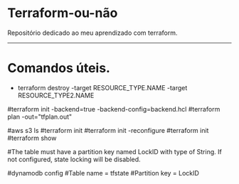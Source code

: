 # Terraform-ou-não

Repositório dedicado ao meu aprendizado com terraform.







-------------------------------------------------------------------



# Comandos úteis.

- terraform destroy -target RESOURCE_TYPE.NAME -target RESOURCE_TYPE2.NAME





#terraform init -backend=true -backend-config=backend.hcl
#terraform plan -out="tfplan.out"

#aws s3 ls
#terraform init
#terraform init -reconfigure
#terraform init
#terraform show

#The table must have a partition key named LockID with type of String. If not configured, state locking will be disabled.

#dynamodb config
#Table name = tfstate
#Partition key = LockID
